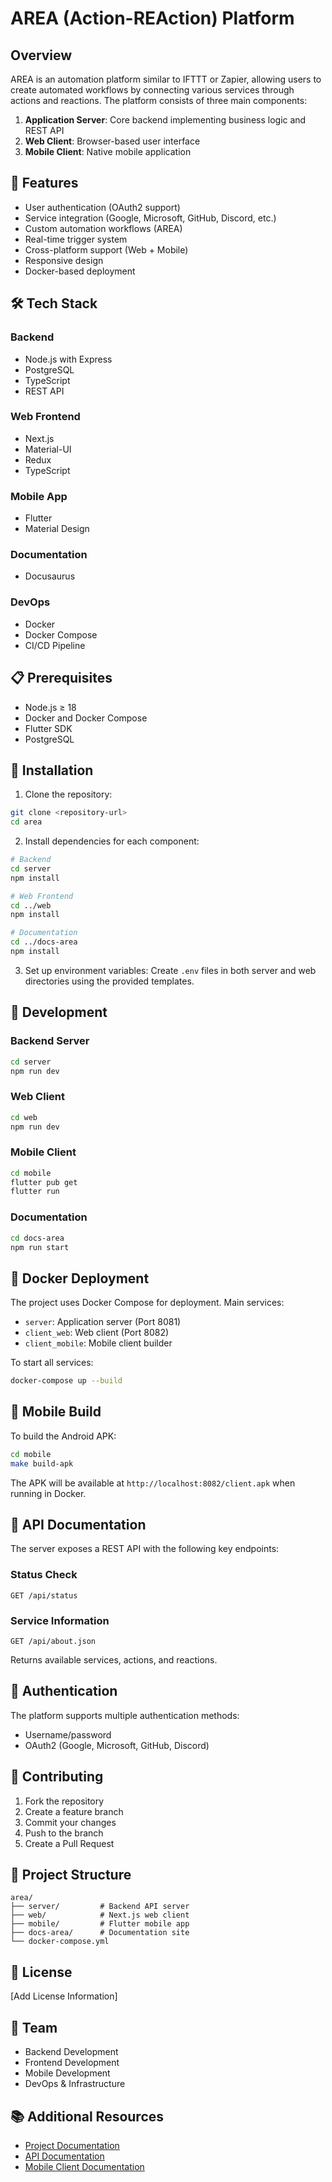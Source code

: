 # AREA (Action-REAction) Platform

## Overview

AREA is an automation platform similar to IFTTT or Zapier, allowing users to create automated workflows by connecting various services through actions and reactions. The platform consists of three main components:

1. **Application Server**: Core backend implementing business logic and REST API
2. **Web Client**: Browser-based user interface
3. **Mobile Client**: Native mobile application

## 🚀 Features

- User authentication (OAuth2 support)
- Service integration (Google, Microsoft, GitHub, Discord, etc.)
- Custom automation workflows (AREA)
- Real-time trigger system
- Cross-platform support (Web + Mobile)
- Responsive design
- Docker-based deployment

## 🛠️ Tech Stack

### Backend
- Node.js with Express
- PostgreSQL
- TypeScript
- REST API

### Web Frontend
- Next.js
- Material-UI
- Redux
- TypeScript

### Mobile App
- Flutter
- Material Design

### Documentation
- Docusaurus

### DevOps
- Docker
- Docker Compose
- CI/CD Pipeline

## 📋 Prerequisites

- Node.js ≥ 18
- Docker and Docker Compose
- Flutter SDK
- PostgreSQL

## 🔧 Installation

1. Clone the repository:
```bash
git clone <repository-url>
cd area
```

2. Install dependencies for each component:

```bash
# Backend
cd server
npm install

# Web Frontend
cd ../web
npm install

# Documentation
cd ../docs-area
npm install
```

3. Set up environment variables:
Create `.env` files in both server and web directories using the provided templates.

## 🚀 Development

### Backend Server
```bash
cd server
npm run dev
```

### Web Client
```bash
cd web
npm run dev
```

### Mobile Client
```bash
cd mobile
flutter pub get
flutter run
```

### Documentation
```bash
cd docs-area
npm run start
```

## 🐳 Docker Deployment

The project uses Docker Compose for deployment. Main services:
- `server`: Application server (Port 8081)
- `client_web`: Web client (Port 8082)
- `client_mobile`: Mobile client builder

To start all services:
```bash
docker-compose up --build
```

## 📱 Mobile Build

To build the Android APK:
```bash
cd mobile
make build-apk
```

The APK will be available at `http://localhost:8082/client.apk` when running in Docker.

## 📖 API Documentation

The server exposes a REST API with the following key endpoints:

### Status Check
```
GET /api/status
```

### Service Information
```
GET /api/about.json
```
Returns available services, actions, and reactions.

## 🔐 Authentication

The platform supports multiple authentication methods:
- Username/password
- OAuth2 (Google, Microsoft, GitHub, Discord)

## 🤝 Contributing

1. Fork the repository
2. Create a feature branch
3. Commit your changes
4. Push to the branch
5. Create a Pull Request

## 📝 Project Structure

```
area/
├── server/         # Backend API server
├── web/            # Next.js web client
├── mobile/         # Flutter mobile app
├── docs-area/      # Documentation site
└── docker-compose.yml
```

## 📄 License

[Add License Information]

## 👥 Team

- Backend Development
- Frontend Development
- Mobile Development
- DevOps & Infrastructure

## 📚 Additional Resources

- [Project Documentation](docs-area/docs/intro.md)
- [API Documentation](server/API_DOCUMENTATION.md)
- [Mobile Client Documentation](mobile/README.md)

